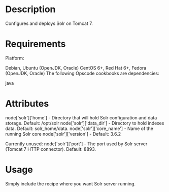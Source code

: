 Description
===========

Configures and deploys Solr on Tomcat 7.

Requirements
============

Platform:

Debian, Ubuntu (OpenJDK, Oracle)
CentOS 6+, Red Hat 6+, Fedora (OpenJDK, Oracle)
The following Opscode cookbooks are dependencies:

java

Attributes
==========

node['solr']['home'] - Directory that will hold Solr configuration and data storage. Default: /opt/solr
node['solr']['data_dir'] - Directory to hold indexes data. Default: solr_home/data.
node['solr']['core_name'] - Name of the running Solr core
node['solr']['version'] - Default: 3.6.2

Currently unused:
node['solr']['port'] - The port used by Solr server (Tomcat 7 HTTP connector). Default: 8893.

Usage
=====

Simply include the recipe where you want Solr server running.
